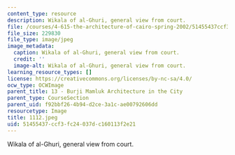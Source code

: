```yaml
---
content_type: resource
description: Wikala of al-Ghuri, general view from court.
file: /courses/4-615-the-architecture-of-cairo-spring-2002/51455437ccf3fc24037dc160113f2e21_1112.jpeg
file_size: 229830
file_type: image/jpeg
image_metadata:
  caption: Wikala of al-Ghuri, general view from court.
  credit: ''
  image-alt: Wikala of al-Ghuri, general view from court.
learning_resource_types: []
license: https://creativecommons.org/licenses/by-nc-sa/4.0/
ocw_type: OCWImage
parent_title: 13 - Burji Mamluk Architecture in the City
parent_type: CourseSection
parent_uid: f92bbf26-4b94-d2ce-3a1c-ae00792606dd
resourcetype: Image
title: 1112.jpeg
uid: 51455437-ccf3-fc24-037d-c160113f2e21
---
```

Wikala of al-Ghuri, general view from court.